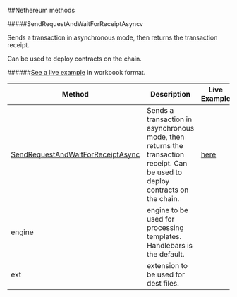 ##Nethereum methods

#####SendRequestAndWaitForReceiptAsyncv

Sends a transaction in asynchronous mode, then returns the transaction receipt.

Can be used to deploy contracts on the chain.

######[See a live example](doc_path) in workbook format.

| Method | Description |Live Example |
| ------ | ----------- | ----------- |
| [SendRequestAndWaitForReceiptAsync](/docs/Nethereum.Workbooks/nethereum-gettingstard-smartcontrats.workbook)   | Sends a transaction in asynchronous mode, then returns the transaction receipt. Can be used to deploy contracts on the chain. |  [here](/docs/Nethereum.Workbooks/nethereum-gettingstard-smartcontrats.workbook)  
| engine | engine to be used for processing templates. Handlebars is the default. |
| ext    | extension to be used for dest files. |



